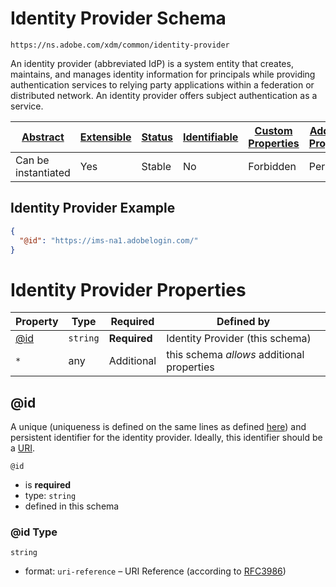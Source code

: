 
# Identity Provider Schema

```
https://ns.adobe.com/xdm/common/identity-provider
```

An identity provider (abbreviated IdP) is a system entity that creates, maintains, and manages identity information for principals while providing authentication services to relying party applications within a federation or distributed network. An identity provider offers subject authentication as a service.

| [Abstract](../../abstract.md) | [Extensible](../../extensions.md) | [Status](../../status.md) | [Identifiable](../../id.md) | [Custom Properties](../../extensions.md) | [Additional Properties](../../extensions.md) | Defined In |
|-------------------------------|-----------------------------------|---------------------------|-----------------------------|------------------------------------------|----------------------------------------------|------------|
| Can be instantiated | Yes | Stable | No | Forbidden | Permitted | [datatypes/identity-provider.schema.json](datatypes/identity-provider.schema.json) |

## Identity Provider Example
```json
{
  "@id": "https://ims-na1.adobelogin.com/"
}
```

# Identity Provider Properties

| Property | Type | Required | Defined by |
|----------|------|----------|------------|
| [@id](#id) | `string` | **Required** | Identity Provider (this schema) |
| `*` | any | Additional | this schema *allows* additional properties |

## @id

A unique (uniqueness is defined on the same lines as defined [here](https://tools.ietf.org/html/rfc8141#section-5)) and persistent identifier for the identity provider. Ideally, this identifier should be a [URI](https://tools.ietf.org/html/rfc3986).

`@id`
* is **required**
* type: `string`
* defined in this schema

### @id Type


`string`
* format: `uri-reference` – URI Reference (according to [RFC3986](https://tools.ietf.org/html/rfc3986))





